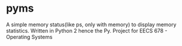 pyms
====

A simple memory status(like ps, only with memory) to display memory statistics. Written in Python 2 hence the Py. Project for EECS 678 - Operating Systems

